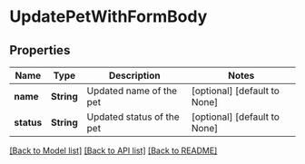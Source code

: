 # UpdatePetWithFormBody

## Properties
Name | Type | Description | Notes
------------ | ------------- | ------------- | -------------
**name** | **String** | Updated name of the pet | [optional] [default to None]
**status** | **String** | Updated status of the pet | [optional] [default to None]

[[Back to Model list]](../README.md#documentation-for-models) [[Back to API list]](../README.md#documentation-for-api-endpoints) [[Back to README]](../README.md)


